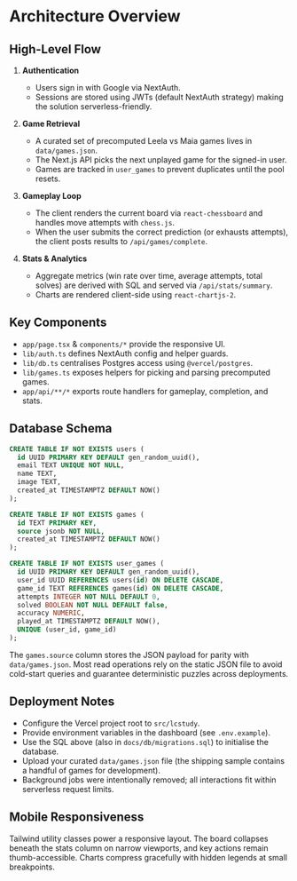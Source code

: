 # Architecture Overview

## High-Level Flow

1. **Authentication**
   - Users sign in with Google via NextAuth.
   - Sessions are stored using JWTs (default NextAuth strategy) making the solution serverless-friendly.

2. **Game Retrieval**
   - A curated set of precomputed Leela vs Maia games lives in `data/games.json`.
   - The Next.js API picks the next unplayed game for the signed-in user.
   - Games are tracked in `user_games` to prevent duplicates until the pool resets.

3. **Gameplay Loop**
   - The client renders the current board via `react-chessboard` and handles move attempts with `chess.js`.
   - When the user submits the correct prediction (or exhausts attempts), the client posts results to `/api/games/complete`.

4. **Stats & Analytics**
   - Aggregate metrics (win rate over time, average attempts, total solves) are derived with SQL and served via `/api/stats/summary`.
   - Charts are rendered client-side using `react-chartjs-2`.

## Key Components

- `app/page.tsx` & `components/*` provide the responsive UI.
- `lib/auth.ts` defines NextAuth config and helper guards.
- `lib/db.ts` centralises Postgres access using `@vercel/postgres`.
- `lib/games.ts` exposes helpers for picking and parsing precomputed games.
- `app/api/**/*` exports route handlers for gameplay, completion, and stats.

## Database Schema

```sql
CREATE TABLE IF NOT EXISTS users (
  id UUID PRIMARY KEY DEFAULT gen_random_uuid(),
  email TEXT UNIQUE NOT NULL,
  name TEXT,
  image TEXT,
  created_at TIMESTAMPTZ DEFAULT NOW()
);

CREATE TABLE IF NOT EXISTS games (
  id TEXT PRIMARY KEY,
  source jsonb NOT NULL,
  created_at TIMESTAMPTZ DEFAULT NOW()
);

CREATE TABLE IF NOT EXISTS user_games (
  id UUID PRIMARY KEY DEFAULT gen_random_uuid(),
  user_id UUID REFERENCES users(id) ON DELETE CASCADE,
  game_id TEXT REFERENCES games(id) ON DELETE CASCADE,
  attempts INTEGER NOT NULL DEFAULT 0,
  solved BOOLEAN NOT NULL DEFAULT false,
  accuracy NUMERIC,
  played_at TIMESTAMPTZ DEFAULT NOW(),
  UNIQUE (user_id, game_id)
);
```

The `games.source` column stores the JSON payload for parity with `data/games.json`. Most read operations rely on the static JSON file to avoid cold-start queries and guarantee deterministic puzzles across deployments.

## Deployment Notes

- Configure the Vercel project root to `src/lcstudy`.
- Provide environment variables in the dashboard (see `.env.example`).
- Use the SQL above (also in `docs/db/migrations.sql`) to initialise the database.
- Upload your curated `data/games.json` file (the shipping sample contains a handful of games for development).
- Background jobs were intentionally removed; all interactions fit within serverless request limits.

## Mobile Responsiveness

Tailwind utility classes power a responsive layout. The board collapses beneath the stats column on narrow viewports, and key actions remain thumb-accessible. Charts compress gracefully with hidden legends at small breakpoints.
